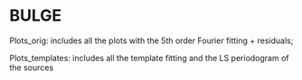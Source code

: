 # BULGE

Plots_orig:  includes all the plots with the 5th order Fourier fitting + residuals; 

Plots_templates: includes all the template fitting and the LS periodogram of the sources
